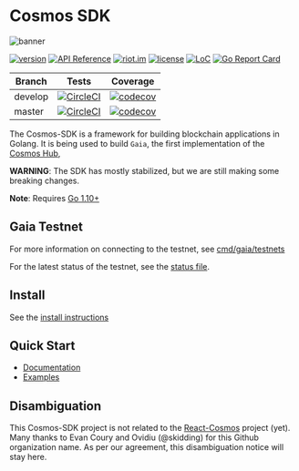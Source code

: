 # Cosmos SDK
![banner](docs/graphics/cosmos-sdk-image.png)

[![version](https://img.shields.io/github/tag/cosmos/cosmos-sdk.svg)](https://github.com/cosmos/cosmos-sdk/releases/latest)
[![API Reference](https://godoc.org/github.com/cosmos/cosmos-sdk?status.svg
)](https://godoc.org/github.com/cosmos/cosmos-sdk)
[![riot.im](https://img.shields.io/badge/riot.im-JOIN%20CHAT-green.svg)](https://riot.im/app/#/room/#cosmos-sdk:matrix.org)
[![license](https://img.shields.io/github/license/cosmos/cosmos-sdk.svg)](https://github.com/cosmos/cosmos-sdk/blob/master/LICENSE)
[![LoC](https://tokei.rs/b1/github/cosmos/cosmos-sdk)](https://github.com/cosmos/cosmos-sdk)
[![Go Report Card](https://goreportcard.com/badge/github.com/cosmos/cosmos-sdk)](https://goreportcard.com/report/github.com/cosmos/cosmos-sdk)

Branch    | Tests | Coverage
----------|-------|---------
develop   | [![CircleCI](https://circleci.com/gh/cosmos/cosmos-sdk/tree/develop.svg?style=shield)](https://circleci.com/gh/cosmos/cosmos-sdk/tree/develop) | [![codecov](https://codecov.io/gh/cosmos/cosmos-sdk/branch/develop/graph/badge.svg)](https://codecov.io/gh/cosmos/cosmos-sdk)
master    | [![CircleCI](https://circleci.com/gh/cosmos/cosmos-sdk/tree/master.svg?style=shield)](https://circleci.com/gh/cosmos/cosmos-sdk/tree/master) | [![codecov](https://codecov.io/gh/cosmos/cosmos-sdk/branch/master/graph/badge.svg)](https://codecov.io/gh/cosmos/cosmos-sdk)

The Cosmos-SDK is a framework for building blockchain applications in Golang.
It is being used to build `Gaia`, the first implementation of the [Cosmos Hub](https://cosmos.network),

**WARNING**: The SDK has mostly stabilized, but we are still making some
breaking changes.

**Note**: Requires [Go 1.10+](https://golang.org/dl/)

## Gaia Testnet

For more information on connecting to the testnet, see
[cmd/gaia/testnets](/cmd/gaia/testnets)

For the latest status of the testnet, see the [status
file](/cmd/gaia/testnets/STATUS.md).

## Install

See the [install instructions](/docs/install.md)

## Quick Start

- [Documentation](/docs/sdk)
- [Examples](/examples)

## Disambiguation

This Cosmos-SDK project is not related to the [React-Cosmos](https://github.com/react-cosmos/react-cosmos) project (yet). Many thanks to Evan Coury and Ovidiu (@skidding) for this Github organization name. As per our agreement, this disambiguation notice will stay here.
